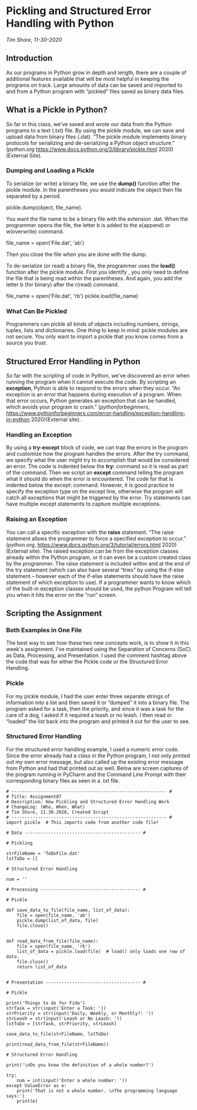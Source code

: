 # Pickling and Structured Error Handling with Python
*Tim Shore, 11-30-2020*

## Introduction
As our programs in Python grow in depth and length, there are a couple of additional features available that will be most helpful in keeping the programs on track.  Large amounts of data can be saved and imported to and from a Python program with “pickled” files saved as binary data files.

## What is a Pickle in Python?
So far in this class, we've saved and wrote our data from the Python programs to a text (.txt) file.  By using the pickle module, we can save and upload data from binary files (.dat).  “The pickle module implements binary protocols for serializing and de-serializing a Python object structure.” (*python.org* https://www.docs.python.org/3/library/pickle.html 2020)(External Site).

### Dumping and Loading a Pickle
To serialize (or write) a binary file, we use the **dump()** function after the pickle module.  In the parentheses you would indicate the object then file separated by a period.

pickle.dump(object, file_name).

You want the file name to be a binary file with the extension .dat.  When the programmer opens the file, the letter b is added to the a(append) or w(overwrite) command.

file_name = open('File.dat', 'ab')

Then you close the file when you are done with the dump.

To de-serialize (or read) a binary file, the programmer uses the **load()** function after the pickle module.  First you identify , you only need to define the file that is being read within the parentheses.  And again, you add the letter b (for binary) after the r(read) command.

file_name = open('File.dat', 'rb')
pickle.load(file_name)

### What Can Be Pickled
Programmers can pickle all kinds of objects including numbers, strings, tuples, lists and dictionaries.  One thing to keep in mind:  pickle modules are not secure.  You only want to import a pickle that you know comes from a source you trust.

## Structured Error Handling in Python
So far with the scripting of code in Python, we've discovered an error when running the program when it cannot execute the code.  By scripting an **exception**, Python is able to respond to the errors when they occur.  “An exception is an error that happens during execution of a program.  When that error occurs, Python generates an exception that can be handled, which avoids your program to crash.”  (*pythonforbeginners*, https://www.pythonforbeginners.com/error-handling/exception-handling-in-python 2020)(External site).

### Handling an Exception
By using a **try-except** block of code, we can trap the errors in the program and customize how the program handles the errors.  After the try command, we specify what the user might try to accomplish that would be considered an error.  The code is indented below the **try:** command so it is read as part of the command.  Then we script an **except** command telling the program what it should do when the error is encountered.  The code for that is indented below the except: command.  However, it is good practice to specify the exception type on the except line, otherwise the program will catch all exceptions that might be triggered by the error.  Try statements can have multiple except statements to capture multiple exceptions.

### Raising an Exception
You can call a specific exception with the **raise** statement.  “The raise statement allows the programmer to force a specified exception to occur.” (*python.org*, https://www.docs.python.org/3/tutorial/errors.html 2020)(External site).  The raised exception can be from the exception classes already within the Python program, or it can even be a custom created class by the programmer.  The raise statement is included within and at the end of the try statement (which can also have several “tries” by using the if-else statement – however each of the if-else statements should have the raise statement of which exception to use).  If a programmer wants to know which of the built-in exception classes should be used, the python Program will tell you when it hits the error on the “run” screen.

## Scripting the Assignment

### Both Examples in One File
The best way to see how these two new concepts work, is to show it in this week's assignment.  I've maintained using the Separation of Concerns (SoC) as Data, Processing, and Presentation.  I used the comment hashtag above the code that was for either the Pickle code or the Structured Error Handling.

### Pickle
For my pickle module, I had the user enter three separate strings of information into a list and then saved it or “dumped” it into a binary file.  The program asked for a task, then the priority, and since it was a task for the care of a dog, I asked if it required a leash or no leash.  I then read or “loaded” the list back into the program and printed it out for the user to see.

### Structured Error Handling
For the structured error handling example, I used a numeric error code.  Since the error already had a class in the Python program, I not only printed out my own error message, but also called up the existing error message from Python and had that printed out as well.  Below are screen captures of the program running in PyCharm and the Command Line Prompt with their corresponding binary files as seen in a .txt file.

```
# ----------------------------------------------------------- #
# Title: Assignment07
# Description: How Pickling and Structured Error Handling Work
# ChangeLog: (Who, When, What)
# Tim Shore, 11.30.2020, Created Script
# ----------------------------------------------------------- #
import pickle  # This imports code from another code file!

# Data -------------------------------------------- #

# Pickling

strFileName = 'ToDoFile.dat'
lstToDo = []

# Structured Error Handling

num = ''

# Processing -------------------------------------- #

# Pickle

def save_data_to_file(file_name, list_of_data):
    file = open(file_name, 'ab')
    pickle.dump(list_of_data, file)
    file.close()


def read_data_from_file(file_name):
    file = open(file_name, 'rb')
    list_of_data = pickle.load(file)  # load() only loads one row of data.
    file.close()
    return list_of_data


# Presentation ------------------------------------ #

# Pickle

print('Things to do for Fido')
strTask = str(input('Enter a Task: '))
strPriority = str(input('Daily, Weekly, or Monthly?: '))
strLeash = str(input('Leash or No Leash: '))
lstToDo = [strTask, strPriority, strLeash]

save_data_to_file(strFileName, lstToDo)

print(read_data_from_file(strFileName))

# Structured Error Handling

print('\nDo you know the definition of a whole number?')

try:
    num = int(input('Enter a whole number: '))
except ValueError as e:
    print('That is not a whole number. \nThe programming language says:')
    print(e)
```
